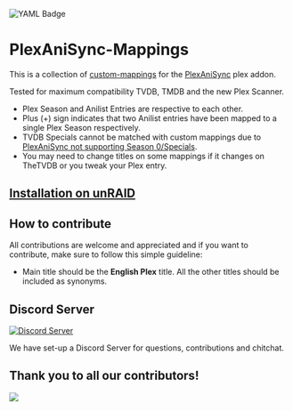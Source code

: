 ![YAML Badge](https://img.shields.io/badge/dynamic/yaml?color=informational&label=Mappings&query=$.entries.length&url=https%3A%2F%2Fraw.githubusercontent.com%2Fmizz141%2FPlexAniSync-Mappings%2Fmaster%2Fcustom_mappings.yaml)

# PlexAniSync-Mappings
This is a collection of [custom-mappings](https://github.com/RickDB/PlexAniSync#custom-anime-mapping "custom-mappings") for the [PlexAniSync](https://github.com/RickDB/PlexAniSync "PlexAniSync") plex addon.

Tested for maximum compatibility TVDB, TMDB and the new Plex Scanner.


- Plex Season and Anilist Entries are respective to each other.
- Plus (+) sign indicates that two Anilist entries have been mapped to a single Plex Season respectively.
- TVDB Specials cannot be matched with custom mappings due to [PlexAniSync not supporting Season 0/Specials](https://github.com/RickDB/PlexAniSync/issues/80#issuecomment-944931420).
- You may need to change titles on some mappings if it changes on TheTVDB or you tweak your Plex entry.

## [Installation on unRAID](https://github.com/mizz141/PlexAniSync-Mappings/wiki/Installation-on-unRAID)

## How to contribute
All contributions are welcome and appreciated and if you want to contribute, make sure to follow this simple guideline:
- Main title should be the **English Plex** title. All the other titles should be included as synonyms.

## Discord Server
<a title="Discord server" href="https://discord.gg/8vcnkkhguf"><img src="https://discordapp.com/api/guilds/912394436569362473/widget.png?style=banner2" alt="Discord Server"/></a>

We have set-up a Discord Server for questions, contributions and chitchat.

## Thank you to all our contributors!
<a href="https://github.com/mizz141/PlexAniSync-Mappings/graphs/contributors">
    <img src="https://contrib.rocks/image?repo=mizz141/PlexAniSync-Mappings">
</a>
